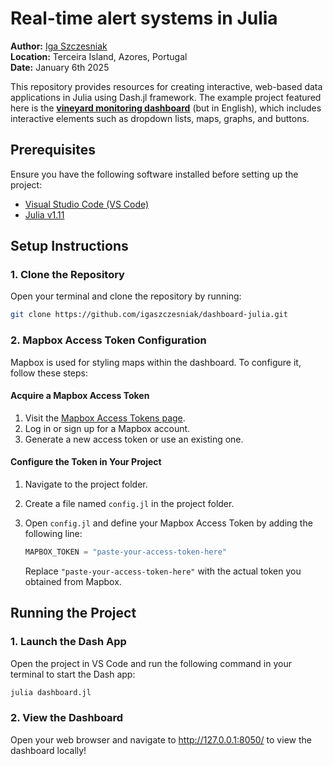 # Real-time alert systems in Julia

**Author:** [Iga Szczesniak](https://igaszczesniak.github.io)  
**Location:** Terceira Island, Azores, Portugal <br>
**Date:** January 6th 2025


This repository provides resources for creating interactive, web-based data applications in Julia using  Dash.jl framework. The example project featured here is the [**vineyard monitoring dashboard**](https://services.aircentre.org/agrodigital/terceira/) (but in English), which includes interactive elements such as dropdown lists, maps, graphs, and buttons.

## Prerequisites

Ensure you have the following software installed before setting up the project:

- [Visual Studio Code (VS Code)](https://code.visualstudio.com/download)
- [Julia v1.11](https://julialang.org/downloads/#upcoming_release)

## Setup Instructions

### 1. Clone the Repository

Open your terminal and clone the repository by running:

```bash
git clone https://github.com/igaszczesniak/dashboard-julia.git
```
### 2. Mapbox Access Token Configuration

Mapbox is used for styling maps within the dashboard. To configure it, follow these steps:

#### Acquire a Mapbox Access Token

1. Visit the [Mapbox Access Tokens page](https://account.mapbox.com/access-tokens/clv3yseh502zv2in19d765bww/).
2. Log in or sign up for a Mapbox account.
3. Generate a new access token or use an existing one.

#### Configure the Token in Your Project

1. Navigate to the project folder.
2. Create a file named `config.jl` in the project folder.
3. Open `config.jl` and define your Mapbox Access Token by adding the following line:

    ```julia
    MAPBOX_TOKEN = "paste-your-access-token-here"
    ```

    Replace `"paste-your-access-token-here"` with the actual token you obtained from Mapbox.

## Running the Project

### 1. Launch the Dash App

Open the project in VS Code and run the following command in your terminal to start the Dash app:

```julia
julia dashboard.jl
```

### 2. View the Dashboard

Open your web browser and navigate to http://127.0.0.1:8050/ to view the dashboard locally!